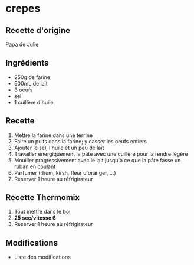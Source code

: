 # crepes

## Recette d'origine
Papa de Julie

## Ingrédients
- 250g de farine
- 500mL de lait
- 3 oeufs
- sel
- 1 cuillère d'huile

## Recette
1. Mettre la farine dans une terrine
1. Faire un puits dans la farine; y casser les oeufs entiers
1. Ajouter le sel, l'huile et un peu de lait
1. Travailler énergiquement la pâte avec une cuillère pour la rendre légère
1. Mouiller progressivement avec le lait jusqu'à ce que la pâte fasse un ruban en coulant
1. Parfumer (rhum, kirsh, fleur d'oranger, ...)
1. Reserver 1 heure au réfrigirateur

## Recette Thermomix
1. Tout mettre dans le bol
1. **25 sec/vitesse 6**
1. Reserver 1 heure au réfrigirateur

## Modifications
- Liste des modifications

